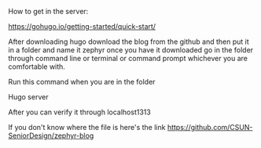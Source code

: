 How to get in the server:

https://gohugo.io/getting-started/quick-start/

After downloading hugo download the blog from the github and then put it in a folder and name it zephyr once you have it downloaded  go in the folder through command line or terminal or command prompt whichever you are comfortable with.

Run this command when you are in the folder

Hugo server

After you can verify it through localhost1313


If you don't know where the file is here's the link https://github.com/CSUN-SeniorDesign/zephyr-blog 
